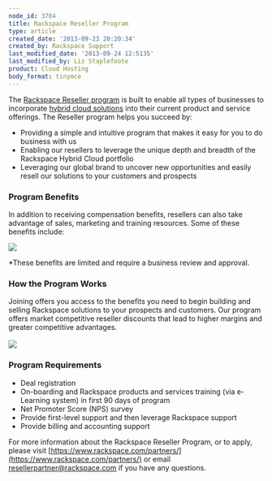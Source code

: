 ```yaml
---
node_id: 3704
title: Rackspace Reseller Program
type: article
created_date: '2013-09-23 20:20:34'
created_by: Rackspace Support
last_modified_date: '2013-09-24 12:5135'
last_modified_by: Liz Staplefoote
product: Cloud Hosting
body_format: tinymce
---
```


The [Rackspace Reseller program](https://www.rackspace.com/partners/) is
built to enable all types of businesses to incorporate [hybrid cloud
solutions](http://www.rackspace.com/cloud/hybrid/) into their current
product and service offerings. The Reseller program helps you succeed
by:

-   Providing a simple and intuitive program that makes it easy for you
    to do business with us
-   Enabling our resellers to leverage the unique depth and breadth of
    the Rackspace Hybrid Cloud portfolio
-   Leveraging our global brand to uncover new opportunities and easily
    resell our solutions to your customers and prospects

### Program Benefits

In addition to receiving compensation benefits, resellers can also take
advantage of sales, marketing and training resources. Some of these
benefits include:

![](/knowledge_center/sites/default/files/field/image/Reseller_Prog_Collateral_Update-1a.png)

\*These benefits are limited and require a business review and approval.

### How the Program Works

Joining offers you access to the benefits you need to begin building and
selling Rackspace solutions to your prospects and customers. Our program
offers market competitive reseller discounts that lead to higher margins
and greater competitive advantages.<br>
<br>
![](/knowledge_center/sites/default/files/field/image/Reseller_Prog_Collateral_Update-2a.png)

### Program Requirements

-   Deal registration
-   On-boarding and Rackspace products and services training (via
    e-Learning system) in first 90 days of program
-   Net Promoter Score (NPS) survey
-   Provide first-level support and then leverage Rackspace support
-   Provide billing and accounting support

For more information about the Rackspace Reseller Program, or to apply,
please visit
[https://www.rackspace.com/partners/](https://www.rackspace.com/partners/)
or email
[resellerpartner@rackspace.com](mailto:resellerpartner@rackspace.com) if
you have any questions.

